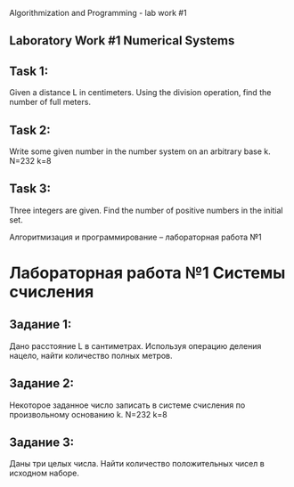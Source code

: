 Algorithmization and Programming - lab work #1

## Laboratory Work #1 Numerical Systems

## **Task 1:**
Given a distance L in centimeters. Using the division operation, find
the number of full meters.
## **Task 2:**
Write some given number in the number system on an arbitrary base k.
N=232 k=8
## **Task 3:**
Three integers are given. Find the number of positive numbers in the initial set.


Алгоритмизация и программирование – лабораторная работа №1

# Лабораторная работа №1 Системы счисления

## **Задание 1:**
Дано расстояние L в сантиметрах. Используя операцию деления нацело, найти
количество полных метров.
## **Задание 2:**
Некоторое заданное число записать в системе счисления по произвольному основанию k.
N=232 k=8
## **Задание 3:**
Даны три целых числа. Найти количество положительных чисел в исходном наборе.
